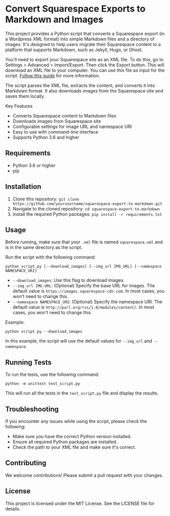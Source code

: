 # Convert Squarespace Exports to Markdown and Images

This project provides a Python script that converts a Squarespace export (in a Wordpress XML format) into simple Markdown files and a directory of images. It's designed to help users migrate their Squarespace content to a platform that supports Markdown, such as Jekyll, Hugo, or Ghost.

You'll need to export your Squarespace site as an XML file. To do this, go to Settings > Advanced > Import/Export. Then click the Export button. This will download an XML file to your computer. You can use this file as input for the script. [Follow this guide](https://support.squarespace.com/hc/en-us/articles/206566687-Exporting-your-site) for more information.

The script parses the XML file, extracts the content, and converts it into Markdown format. It also downloads images from the Squarespace site and saves them locally.

Key Features
- Converts Squarespace content to Markdown files
- Downloads images from Squarespace site
- Configurable settings for image URL and namespace URI
- Easy to use with command-line interface
- Supports Python 3.6 and higher

## Requirements

- Python 3.6 or higher
- pip

## Installation

1. Clone this repository: `git clone https://github.com/yourusername/squarespace-export-to-markdown.git`
2. Navigate to the cloned repository: `cd squarespace-export-to-markdown`
3. Install the required Python packages: `pip install -r requirements.txt`

## Usage

Before running, make sure that your `.xml` file is named `squarespace.xml` and is in the same directory as the script.

Run the script with the following command:

`python script.py [--download_images] [--img_url IMG_URL] [--namespace NAMESPACE_URI]`

- `--download_images`: Use this flag to download images.
- `--img_url IMG_URL`: (Optional) Specify the base URL for images. The default value is `https://images.squarespace-cdn.com`. In most cases, you won't need to change this.
- `--namespace NAMESPACE_URI`: (Optional) Specify the namespace URI. The default value is `http://purl.org/rss/1.0/modules/content/`. In most cases, you won't need to change this.

Example:

`python script.py --download_images`

In this example, the script will use the default values for `--img_url` and `--namespace`.

## Running Tests

To run the tests, use the following command:

`python -m unittest test_script.py`

This will run all the tests in the `test_script.py` file and display the results.

## Troubleshooting

If you encounter any issues while using the script, please check the following:

- Make sure you have the correct Python version installed.
- Ensure all required Python packages are installed.
- Check the path to your XML file and make sure it's correct.

## Contributing

We welcome contributions! Please submit a pull request with your changes.

## License

This project is licensed under the MIT License. See the LICENSE file for details.
